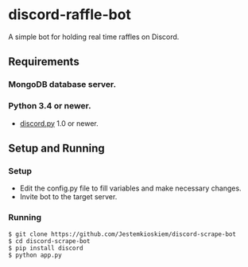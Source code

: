 # discord-raffle-bot
A simple bot for holding real time raffles on Discord.

## Requirements

### MongoDB database server.
### Python 3.4 or newer.
* [discord.py](https://github.com/Rapptz/discord.py) 1.0 or newer.

## Setup and Running
### Setup
* Edit the config.py file to fill variables and make necessary changes.
* Invite bot to the target server.

### Running
```
$ git clone https://github.com/Jestemkioskiem/discord-scrape-bot
$ cd discord-scrape-bot
$ pip install discord
$ python app.py
```
